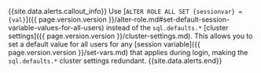 {{site.data.alerts.callout_info}}
Use [`ALTER ROLE ALL SET {sessionvar} = {val}`]({{ page.version.version }}/alter-role.md#set-default-session-variable-values-for-all-users) instead of the `sql.defaults.*` [cluster settings]({{ page.version.version }}/cluster-settings.md). This allows you to set a default value for all users for any [session variable]({{ page.version.version }}/set-vars.md) that applies during login, making the `sql.defaults.*` cluster settings redundant.
{{site.data.alerts.end}}
